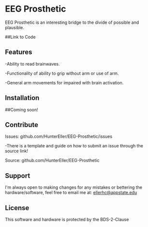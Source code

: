 EEG Prosthetic
==============
EEG Prosthetic is an interesting bridge to the divide of possible and plausible.

##Link to Code

Features
--------

-Ability to read brainwaves.

-Functionality of ability to grip without arm or use of arm.

-General arm movements for impaired with brain activation.

Installation
------------

##Coming soon!

Contribute
----------

Issues: github.com/HunterEller/EEG-Prosthetic/issues

-There is a template and guide on how to submit an issue through the source link!

Source: github.com/HunterEller/EEG-Prosthetic

Support
-------

I'm always open to making changes for any mistakes or bettering the hardware/software, 
feel free to email me at: ellerhc@appstate.edu

License
-------

This software and hardware is protected by the BDS-2-Clause
